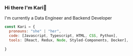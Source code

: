 ### Hi there I'm Kari👋

I'm currently a Data Engineer and Backend Developer

```javascript
const Kari = {
  pronouns: "she" | "her",
  code: [Javascript, Typescript, HTML, CSS, Python],
  tools: [React, Redux, Node, Styled-Components, Docker],
 
}
```
